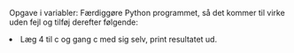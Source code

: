 <p>Opgave i variabler:
Færdiggøre Python programmet, så det kommer til virke uden fejl og tilføj derefter følgende:
<li>Læg 4 til c og gang c med sig selv, print resultatet ud.</p>
